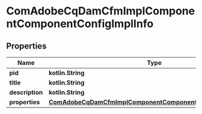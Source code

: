 
# ComAdobeCqDamCfmImplComponentComponentConfigImplInfo

## Properties
Name | Type | Description | Notes
------------ | ------------- | ------------- | -------------
**pid** | **kotlin.String** |  |  [optional]
**title** | **kotlin.String** |  |  [optional]
**description** | **kotlin.String** |  |  [optional]
**properties** | [**ComAdobeCqDamCfmImplComponentComponentConfigImplProperties**](ComAdobeCqDamCfmImplComponentComponentConfigImplProperties.md) |  |  [optional]



